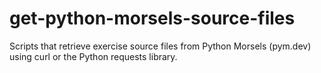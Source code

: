 # get-python-morsels-source-files
Scripts that retrieve exercise source files from Python Morsels (pym.dev) using curl or the Python requests library.
